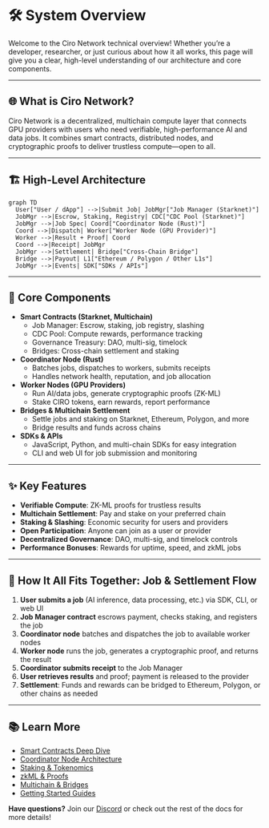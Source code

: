 # 🛠️ System Overview

Welcome to the Ciro Network technical overview! Whether you’re a developer, researcher, or just curious about how it all works, this page will give you a clear, high-level understanding of our architecture and core components.

---

## 🌐 What is Ciro Network?

Ciro Network is a decentralized, multichain compute layer that connects GPU providers with users who need verifiable, high-performance AI and data jobs. It combines smart contracts, distributed nodes, and cryptographic proofs to deliver trustless compute—open to all.

---

## 🏗️ High-Level Architecture

```mermaid
graph TD
  User["User / dApp"] -->|Submit Job| JobMgr["Job Manager (Starknet)"]
  JobMgr -->|Escrow, Staking, Registry| CDC["CDC Pool (Starknet)"]
  JobMgr -->|Job Spec| Coord["Coordinator Node (Rust)"]
  Coord -->|Dispatch| Worker["Worker Node (GPU Provider)"]
  Worker -->|Result + Proof| Coord
  Coord -->|Receipt| JobMgr
  JobMgr -->|Settlement| Bridge["Cross-Chain Bridge"]
  Bridge -->|Payout| L1["Ethereum / Polygon / Other L1s"]
  JobMgr -->|Events| SDK["SDKs / APIs"]
```

---

## 🧩 Core Components

- **Smart Contracts (Starknet, Multichain)**
  - Job Manager: Escrow, staking, job registry, slashing
  - CDC Pool: Compute rewards, performance tracking
  - Governance Treasury: DAO, multi-sig, timelock
  - Bridges: Cross-chain settlement and staking
- **Coordinator Node (Rust)**
  - Batches jobs, dispatches to workers, submits receipts
  - Handles network health, reputation, and job allocation
- **Worker Nodes (GPU Providers)**
  - Run AI/data jobs, generate cryptographic proofs (ZK-ML)
  - Stake CIRO tokens, earn rewards, report performance
- **Bridges & Multichain Settlement**
  - Settle jobs and staking on Starknet, Ethereum, Polygon, and more
  - Bridge results and funds across chains
- **SDKs & APIs**
  - JavaScript, Python, and multi-chain SDKs for easy integration
  - CLI and web UI for job submission and monitoring

---

## ✨ Key Features

- **Verifiable Compute**: ZK-ML proofs for trustless results
- **Multichain Settlement**: Pay and stake on your preferred chain
- **Staking & Slashing**: Economic security for users and providers
- **Open Participation**: Anyone can join as a user or provider
- **Decentralized Governance**: DAO, multi-sig, and timelock controls
- **Performance Bonuses**: Rewards for uptime, speed, and zkML jobs

---

## 🔄 How It All Fits Together: Job & Settlement Flow

1. **User submits a job** (AI inference, data processing, etc.) via SDK, CLI, or web UI
2. **Job Manager contract** escrows payment, checks staking, and registers the job
3. **Coordinator node** batches and dispatches the job to available worker nodes
4. **Worker node** runs the job, generates a cryptographic proof, and returns the result
5. **Coordinator submits receipt** to the Job Manager
6. **User retrieves results** and proof; payment is released to the provider
7. **Settlement**: Funds and rewards can be bridged to Ethereum, Polygon, or other chains as needed

---

## 📚 Learn More
- [Smart Contracts Deep Dive](../developers/contracts.md)
- [Coordinator Node Architecture](../architecture/coordinator.md)
- [Staking & Tokenomics](../tokenomics/overview.md)
- [zkML & Proofs](./zk-ml.md)
- [Multichain & Bridges](../architecture/bridges.md)
- [Getting Started Guides](../getting-started/README.md)

**Have questions?** Join our [Discord](https://discord.gg/ciro-network) or check out the rest of the docs for more details!
